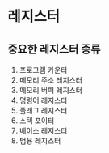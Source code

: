 # 레지스터
## 중요한 레지스터 종류
1. 프로그램 카운터
2. 메모리 주소 레지스터
3. 메모리 버퍼 레지스터
4. 명령어 레지스터
5. 플래그 레지스터
6. 스택 포이터
7. 베이스 레지스터
8. 범용 레지스터